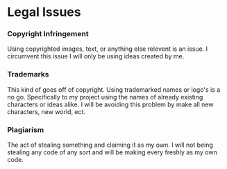 # Legal Issues

### Copyright Infringement
Using copyrighted images, text, or anything else relevent is an issue. I circumvent this issue I will only be using ideas created by me.

### Trademarks
This kind of goes off of copyright. Using trademarked names or logo's is a no go. Specifically to my project using the names of already existing characters or ideas alike. I will be avoiding this problem by make all new characters, new world, ect.

### Plagiarism
The act of stealing something and claiming it as my own. I will not being stealing any code of any sort and will be making every freshly as my own code.

